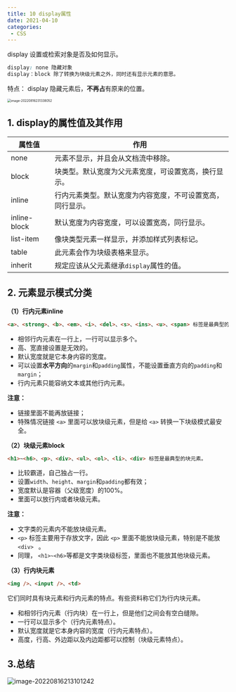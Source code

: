 ```yaml
---
title: 10 display属性
date: 2021-04-10
categories: 
 - CSS
---
```


display 设置或检索对象是否及如何显示。

```css
display: none 隐藏对象
display：block 除了转换为块级元素之外，同时还有显示元素的意思。
```

特点： display 隐藏元素后，**不再占**有原来的位置。

<img src="https://could-img.oss-cn-hangzhou.aliyuncs.com/202210142120370.png" alt="image-20220816231338052" style="zoom:50%;" />

##  1. display的属性值及其作用

| **属性值**   | **作用**                                                   |
| ------------ | ---------------------------------------------------------- |
| none         | 元素不显示，并且会从文档流中移除。                         |
| block        | 块类型。默认宽度为父元素宽度，可设置宽高，换行显示。       |
| inline       | 行内元素类型。默认宽度为内容宽度，不可设置宽高，同行显示。 |
| inline-block | 默认宽度为内容宽度，可以设置宽高，同行显示。               |
| list-item    | 像块类型元素一样显示，并添加样式列表标记。                 |
| table        | 此元素会作为块级表格来显示。                               |
| inherit      | 规定应该从父元素继承`display`属性的值。                      |

## 2. 元素显示模式分类

**（1）行内元素inline**

```html
<a>、<strong>、<b>、<em>、<i>、<del>、<s>、<ins>、<u>、<span> 标签是最典型的行内元素。有的地方也将行内元素称为内联元素。
```

- 相邻行内元素在一行上，一行可以显示多个。
- 高、宽直接设置是无效的。
- 默认宽度就是它本身内容的宽度。
- 可以设置**水平方向**的`margin`和`padding`属性，不能设置垂直方向的`padding`和`margin`；
- 行内元素只能容纳文本或其他行内元素。

**注意：**

- 链接里面不能再放链接；		
- 特殊情况链接 `<a>` 里面可以放块级元素，但是给 `<a>` 转换一下块级模式最安全。

**（2）块级元素block**

```html
<h1>~<h6>、<p>、<div>、<ul>、<ol>、<li>、<div> 标签是最典型的块元素。
```

- 比较霸道，自己独占一行。
- 设置`width`、`height`、`margin`和`padding`都有效；
- 宽度默认是容器（父级宽度）的100%。
- 里面可以放行内或者块级元素。

**注意：**

- 文字类的元素内不能放块级元素。
- `<p>` 标签主要用于存放文字，因此 `<p>` 里面不能放块级元素，特别是不能放`<div> ` 。
- 同理， `<h1>~<h6>`等都是文字类块级标签，里面也不能放其他块级元素。

**（3）行内块元素**

```html
<img />、<input />、<td>
```

它们同时具有块元素和行内元素的特点。有些资料称它们为行内块元素。

- 和相邻行内元素（行内块）在一行上，但是他们之间会有空白缝隙。
- 一行可以显示多个（行内元素特点）。
- 默认宽度就是它本身内容的宽度（行内元素特点）。
- 高度，行高、外边距以及内边距都可以控制（块级元素特点）。

## 3.总结

![image-20220816213101242](https://could-img.oss-cn-hangzhou.aliyuncs.com/202210142136747.png)